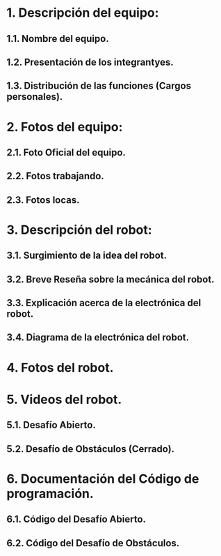# 1. Descripción del equipo:
## 1.1. Nombre del equipo.
## 1.2. Presentación de los integrantyes.
## 1.3. Distribución de las funciones (Cargos personales).
# 2. Fotos del equipo:
## 2.1. Foto Oficial del equipo.
## 2.2. Fotos trabajando.
## 2.3. Fotos locas.
# 3. Descripción del robot:
## 3.1. Surgimiento de la idea del robot.
## 3.2. Breve Reseña sobre la mecánica del robot.
## 3.3. Explicación acerca de la electrónica del robot.
## 3.4. Diagrama de la electrónica del robot.
# 4. Fotos del robot.
# 5. Videos del robot.
## 5.1. Desafío Abierto.
## 5.2. Desafío de Obstáculos (Cerrado).
# 6. Documentación del Código de programación.
## 6.1. Código del Desafío Abierto.
## 6.2. Código del Desafío de Obstáculos.

